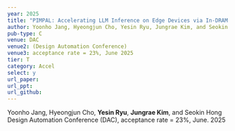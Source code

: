 ```yaml
---
year: 2025
title: "PIMPAL: Accelerating LLM Inference on Edge Devices via In-DRAM Arithmetic Lookup"
author: Yoonho Jang, Hyeongjun Cho, Yesin Ryu, Jungrae Kim, and Seokin Hong
pub-type: C
venue: DAC
venue2: (Design Automation Conference)
venue3: acceptance rate = 23%, June 2025
tier: T
category: Accel
select: y
url_paper:
url_ppt:
url_github:
---
```

Yoonho Jang, Hyeongjun Cho, **Yesin Ryu**, **Jungrae Kim**, and Seokin Hong <br>
Design Automation Conference (DAC), acceptance rate = 23%, June. 2025 <br>
